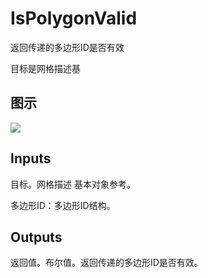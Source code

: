 # IsPolygonValid

返回传递的多边形ID是否有效

目标是网格描述基

## 图示

![]($-20221218-20044284.png)

## Inputs

目标。网格描述 基本对象参考。

多边形ID：多边形ID结构。  

## Outputs

返回值。布尔值。返回传递的多边形ID是否有效。
